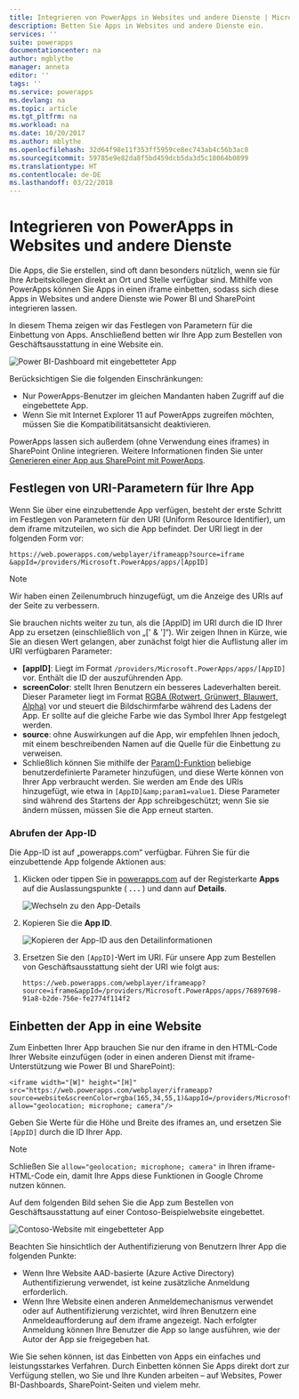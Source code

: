 ```yaml
---
title: Integrieren von PowerApps in Websites und andere Dienste | Microsoft-Dokumentation
description: Betten Sie Apps in Websites und andere Dienste ein.
services: ''
suite: powerapps
documentationcenter: na
author: mgblythe
manager: anneta
editor: ''
tags: ''
ms.service: powerapps
ms.devlang: na
ms.topic: article
ms.tgt_pltfrm: na
ms.workload: na
ms.date: 10/20/2017
ms.author: mblythe
ms.openlocfilehash: 32d64f98e11f353ff5959ce8ec743ab4c56b3ac8
ms.sourcegitcommit: 59785e9e82da8f5bd459dcb5da3d5c18064b0899
ms.translationtype: HT
ms.contentlocale: de-DE
ms.lasthandoff: 03/22/2018
---
```

# <a name="integrate-powerapps-into-websites-and-other-services"></a>Integrieren von PowerApps in Websites und andere Dienste
Die Apps, die Sie erstellen, sind oft dann besonders nützlich, wenn sie für Ihre Arbeitskollegen direkt an Ort und Stelle verfügbar sind. Mithilfe von PowerApps können Sie Apps in einen iframe einbetten, sodass sich diese Apps in Websites und andere Dienste wie Power BI und SharePoint integrieren lassen.

In diesem Thema zeigen wir das Festlegen von Parametern für die Einbettung von Apps. Anschließend betten wir Ihre App zum Bestellen von Geschäftsausstattung in eine Website ein.

![Power BI-Dashboard mit eingebetteter App](./media/embed-apps-dev/embed-dashboard.png)

Berücksichtigen Sie die folgenden Einschränkungen:

* Nur PowerApps-Benutzer im gleichen Mandanten haben Zugriff auf die eingebettete App.
* Wenn Sie mit Internet Explorer 11 auf PowerApps zugreifen möchten, müssen Sie die Kompatibilitätsansicht deaktivieren.

PowerApps lassen sich außerdem (ohne Verwendung eines iframes) in SharePoint Online integrieren. Weitere Informationen finden Sie unter [Generieren einer App aus SharePoint mit PowerApps](../canvas-apps/generate-app-from-sharepoint-list-interface.md).

## <a name="set-uri-parameters-for-your-app"></a>Festlegen von URI-Parametern für Ihre App
Wenn Sie über eine einzubettende App verfügen, besteht der erste Schritt im Festlegen von Parametern für den URI (Uniform Resource Identifier), um dem iframe mitzuteilen, wo sich die App befindet. Der URI liegt in der folgenden Form vor:

```
https://web.powerapps.com/webplayer/iframeapp?source=iframe
&appId=/providers/Microsoft.PowerApps/apps/[AppID]
```

> [!NOTE]
> Wir haben einen Zeilenumbruch hinzugefügt, um die Anzeige des URIs auf der Seite zu verbessern.

Sie brauchen nichts weiter zu tun, als die [AppID] im URI durch die ID Ihrer App zu ersetzen (einschließlich von „[' & ']“). Wir zeigen Ihnen in Kürze, wie Sie an diesen Wert gelangen, aber zunächst folgt hier die Auflistung aller im URI verfügbaren Parameter:

* **[appID]**: Liegt im Format `/providers/Microsoft.PowerApps/apps/[AppID]` vor. Enthält die ID der auszuführenden App.
* **screenColor**: stellt Ihren Benutzern ein besseres Ladeverhalten bereit. Dieser Parameter liegt im Format [RGBA (Rotwert, Grünwert, Blauwert, Alpha)](../canvas-apps/functions/function-colors.md) vor und steuert die Bildschirmfarbe während des Ladens der App. Er sollte auf die gleiche Farbe wie das Symbol Ihrer App festgelegt werden.
* **source**: ohne Auswirkungen auf die App, wir empfehlen Ihnen jedoch, mit einem beschreibenden Namen auf die Quelle für die Einbettung zu verweisen.
* Schließlich können Sie mithilfe der [Param()-Funktion](../canvas-apps/functions/function-param.md) beliebige benutzerdefinierte Parameter hinzufügen, und diese Werte können von Ihrer App verbraucht werden. Sie werden am Ende des URIs hinzugefügt, wie etwa in `[AppID]&amp;param1=value1`. Diese Parameter sind während des Startens der App schreibgeschützt; wenn Sie sie ändern müssen, müssen Sie die App erneut starten.

### <a name="get-the-app-id"></a>Abrufen der App-ID
Die App-ID ist auf „powerapps.com“ verfügbar. Führen Sie für die einzubettende App folgende Aktionen aus:

1. Klicken oder tippen Sie in [powerapps.com](https://powerapps.microsoft.com) auf der Registerkarte **Apps** auf die Auslassungspunkte ( **. . .** ) und dann auf **Details**.
   
    ![Wechseln zu den App-Details](./media/embed-apps-dev/details.png)
2. Kopieren Sie die **App ID**.
   
    ![Kopieren der App-ID aus den Detailinformationen](./media/embed-apps-dev/app-id.png)
3. Ersetzen Sie den `[AppID]`-Wert im URI. Für unsere App zum Bestellen von Geschäftsausstattung sieht der URI wie folgt aus:
   
    ```
    https://web.powerapps.com/webplayer/iframeapp?source=iframe&appId=/providers/Microsoft.PowerApps/apps/76897698-91a8-b2de-756e-fe2774f114f2
    ```

## <a name="embed-your-app-in-a-website"></a>Einbetten der App in eine Website
Zum Einbetten Ihrer App brauchen Sie nur den iframe in den HTML-Code Ihrer Website einzufügen (oder in einen anderen Dienst mit iframe-Unterstützung wie Power BI und SharePoint):

```
<iframe width="[W]" height="[H]" src="https://web.powerapps.com/webplayer/iframeapp?source=website&screenColor=rgba(165,34,55,1)&appId=/providers/Microsoft.PowerApps/apps/[AppID]" allow="geolocation; microphone; camera"/>
```

Geben Sie Werte für die Höhe und Breite des iframes an, und ersetzen Sie `[AppID]` durch die ID Ihrer App.

> [!NOTE]
> Schließen Sie `allow="geolocation; microphone; camera"` in Ihren iframe-HTML-Code ein, damit Ihre Apps diese Funktionen in Google Chrome nutzen können.

Auf dem folgenden Bild sehen Sie die App zum Bestellen von Geschäftsausstattung auf einer Contoso-Beispielwebsite eingebettet.

![Contoso-Website mit eingebetteter App](./media/embed-apps-dev/contoso-website.png)

Beachten Sie hinsichtlich der Authentifizierung von Benutzern Ihrer App die folgenden Punkte:

* Wenn Ihre Website AAD-basierte (Azure Active Directory) Authentifizierung verwendet, ist keine zusätzliche Anmeldung erforderlich.
* Wenn Ihre Website einen anderen Anmeldemechanismus verwendet oder auf Authentifizierung verzichtet, wird Ihren Benutzern eine Anmeldeaufforderung auf dem iframe angezeigt. Nach erfolgter Anmeldung können Ihre Benutzer die App so lange ausführen, wie der Autor der App sie freigegeben hat.

Wie Sie sehen können, ist das Einbetten von Apps ein einfaches und leistungsstarkes Verfahren. Durch Einbetten können Sie Apps direkt dort zur Verfügung stellen, wo Sie und Ihre Kunden arbeiten – auf Websites, Power BI-Dashboards, SharePoint-Seiten und vielem mehr.

